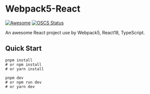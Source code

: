 # Webpack5-React

[![Awesome](https://cdn.rawgit.com/sindresorhus/awesome/d7305f38d29fed78fa85652e3a63e154dd8e8829/media/badge.svg)](https://github.com/sindresorhus/awesome)
[![OSCS Status](https://www.oscs1024.com/platform/badge/hefeng6500/webpack5-react.svg?size=small)](https://www.oscs1024.com/project/hefeng6500/webpack5-react?ref=badge_small)

An awesome React project use by Webpack5, React18, TypeScript.

## Quick Start

```shell
pnpm install
# or npm install
# or yarn install
```

```shell
pnpm dev
# or npm run dev
# or yarn dev
```
